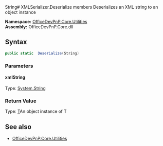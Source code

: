 String# XMLSerializer.Deserialize members
Deserializes an XML string to an object instance  

**Namespace:** [OfficeDevPnP.Core.Utilities](OfficeDevPnP.Core.Utilities.md)  
**Assembly:** OfficeDevPnP.Core.dll  
## Syntax
```C#
public static  Deserialize(String)
```
### Parameters
#### xmlString
Type: [System.String](System.String.md) 
#### 
### Return Value
Type: [T](T.md)An object instance of T
## See also
- [OfficeDevPnP.Core.Utilities](OfficeDevPnP.Core.Utilities.md)
